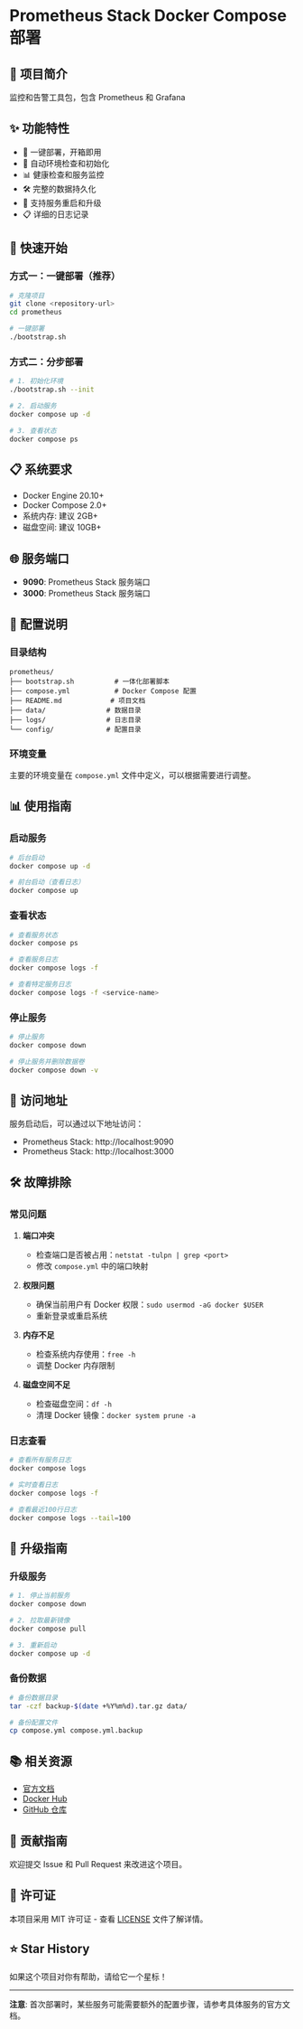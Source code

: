 # Prometheus Stack Docker Compose 部署

## 📖 项目简介

监控和告警工具包，包含 Prometheus 和 Grafana

## ✨ 功能特性

- 🚀 一键部署，开箱即用
- 🔧 自动环境检查和初始化
- 📊 健康检查和服务监控
- 🛠️ 完整的数据持久化
- 🔄 支持服务重启和升级
- 📋 详细的日志记录

## 🚀 快速开始

### 方式一：一键部署（推荐）

```bash
# 克隆项目
git clone <repository-url>
cd prometheus

# 一键部署
./bootstrap.sh
```

### 方式二：分步部署

```bash
# 1. 初始化环境
./bootstrap.sh --init

# 2. 启动服务
docker compose up -d

# 3. 查看状态
docker compose ps
```

## 📋 系统要求

- Docker Engine 20.10+
- Docker Compose 2.0+
- 系统内存: 建议 2GB+
- 磁盘空间: 建议 10GB+

## 🌐 服务端口

- **9090**: Prometheus Stack 服务端口
- **3000**: Prometheus Stack 服务端口


## 🔧 配置说明

### 目录结构

```
prometheus/
├── bootstrap.sh          # 一体化部署脚本
├── compose.yml           # Docker Compose 配置
├── README.md            # 项目文档
├── data/               # 数据目录
├── logs/               # 日志目录
└── config/             # 配置目录
```

### 环境变量

主要的环境变量在 `compose.yml` 文件中定义，可以根据需要进行调整。

## 📊 使用指南

### 启动服务

```bash
# 后台启动
docker compose up -d

# 前台启动（查看日志）
docker compose up
```

### 查看状态

```bash
# 查看服务状态
docker compose ps

# 查看服务日志
docker compose logs -f

# 查看特定服务日志
docker compose logs -f <service-name>
```

### 停止服务

```bash
# 停止服务
docker compose down

# 停止服务并删除数据卷
docker compose down -v
```

## 🔗 访问地址

服务启动后，可以通过以下地址访问：

- Prometheus Stack: http://localhost:9090
- Prometheus Stack: http://localhost:3000


## 🛠️ 故障排除

### 常见问题

1. **端口冲突**
   - 检查端口是否被占用：`netstat -tulpn | grep <port>`
   - 修改 `compose.yml` 中的端口映射

2. **权限问题**
   - 确保当前用户有 Docker 权限：`sudo usermod -aG docker $USER`
   - 重新登录或重启系统

3. **内存不足**
   - 检查系统内存使用：`free -h`
   - 调整 Docker 内存限制

4. **磁盘空间不足**
   - 检查磁盘空间：`df -h`
   - 清理 Docker 镜像：`docker system prune -a`

### 日志查看

```bash
# 查看所有服务日志
docker compose logs

# 实时查看日志
docker compose logs -f

# 查看最近100行日志
docker compose logs --tail=100
```

## 🔄 升级指南

### 升级服务

```bash
# 1. 停止当前服务
docker compose down

# 2. 拉取最新镜像
docker compose pull

# 3. 重新启动
docker compose up -d
```

### 备份数据

```bash
# 备份数据目录
tar -czf backup-$(date +%Y%m%d).tar.gz data/

# 备份配置文件
cp compose.yml compose.yml.backup
```

## 📚 相关资源

- [官方文档](https://docs.docker.com/compose/)
- [Docker Hub]()
- [GitHub 仓库]()

## 🤝 贡献指南

欢迎提交 Issue 和 Pull Request 来改进这个项目。

## 📄 许可证

本项目采用 MIT 许可证 - 查看 [LICENSE](../LICENSE) 文件了解详情。

## ⭐ Star History

如果这个项目对你有帮助，请给它一个星标！

---

**注意**: 首次部署时，某些服务可能需要额外的配置步骤，请参考具体服务的官方文档。
